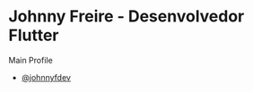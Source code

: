 # Johnny Freire - Desenvolvedor Flutter

Main Profile
- [@johnnyfdev](https://github.com/johnnyfdev)
